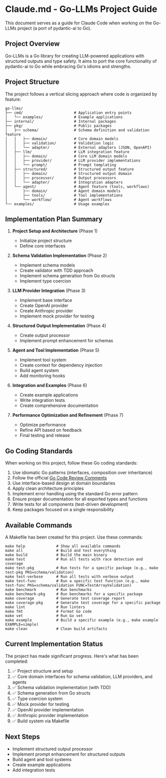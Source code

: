 # Claude.md - Go-LLMs Project Guide

This document serves as a guide for Claude Code when working on the Go-LLMs project (a port of pydantic-ai to Go).

## Project Overview

Go-LLMs is a Go library for creating LLM-powered applications with structured outputs and type safety. It aims to port the core functionality of pydantic-ai to Go while embracing Go's idioms and strengths.

## Project Structure

The project follows a vertical slicing approach where code is organized by feature:

```
go-llms/
├── cmd/                       # Application entry points
│   └── examples/              # Example applications
├── internal/                  # Internal packages
├── pkg/                       # Public packages
│   ├── schema/                # Schema definition and validation feature
│   │   ├── domain/            # Core domain models
│   │   ├── validation/        # Validation logic
│   │   └── adapter/           # External adapters (JSON, OpenAPI)
│   ├── llm/                   # LLM integration feature
│   │   ├── domain/            # Core LLM domain models
│   │   ├── provider/          # LLM provider implementations
│   │   └── prompt/            # Prompt templating
│   ├── structured/            # Structured output feature
│   │   ├── domain/            # Structured output domain
│   │   ├── processor/         # Output processors
│   │   └── adapter/           # Integration adapters
│   └── agent/                 # Agent feature (tools, workflows)
│       ├── domain/            # Agent domain models
│       ├── tools/             # Tool implementations
│       └── workflow/          # Agent workflows
└── examples/                  # Usage examples
```

## Implementation Plan Summary

1. **Project Setup and Architecture** (Phase 1)
   - Initialize project structure
   - Define core interfaces

2. **Schema Validation Implementation** (Phase 2)
   - Implement schema models
   - Create validator with TDD approach
   - Implement schema generation from Go structs
   - Implement type coercion

3. **LLM Provider Integration** (Phase 3)
   - Implement base interface
   - Create OpenAI provider
   - Create Anthropic provider
   - Implement mock provider for testing

4. **Structured Output Implementation** (Phase 4)
   - Create output processor
   - Implement prompt enhancement for schemas

5. **Agent and Tool Implementation** (Phase 5)
   - Implement tool system
   - Create context for dependency injection
   - Build agent system
   - Add monitoring hooks

6. **Integration and Examples** (Phase 6)
   - Create example applications
   - Write integration tests
   - Create comprehensive documentation

7. **Performance Optimization and Refinement** (Phase 7)
   - Optimize performance
   - Refine API based on feedback
   - Final testing and release

## Go Coding Standards

When working on this project, follow these Go coding standards:

1. Use idiomatic Go patterns (interfaces, composition over inheritance)
2. Follow the official [Go Code Review Comments](https://github.com/golang/go/wiki/CodeReviewComments)
3. Use interface-based design at domain boundaries
4. Apply clean architecture principles
5. Implement error handling using the standard Go error pattern
6. Ensure proper documentation for all exported types and functions
7. Write tests for all components (test-driven development)
8. Keep packages focused on a single responsibility

## Available Commands

A Makefile has been created for this project. Use these commands:

```
make help              # Show all available commands
make all               # Build and test everything
make build             # Build the main binary
make test              # Run all tests with race detection and coverage
make test-pkg          # Run tests for a specific package (e.g., make test-pkg PKG=schema/validation)
make test-verbose      # Run all tests with verbose output
make test-func         # Run a specific test function (e.g., make test-func PKG=schema/validation FUNC=TestArrayValidation)
make benchmark         # Run benchmarks
make benchmark-pkg     # Run benchmarks for a specific package
make coverage          # Generate test coverage report
make coverage-pkg      # Generate test coverage for a specific package
make lint              # Run linters
make fmt               # Format Go code
make vet               # Run Go vet
make example           # Build a specific example (e.g., make example EXAMPLE=simple)
make clean             # Clean build artifacts
```

## Current Implementation Status

The project has made significant progress. Here's what has been completed:

1. ✅ Project structure and setup
2. ✅ Core domain interfaces for schema validation, LLM providers, and agents
3. ✅ Schema validation implementation (with TDD)
4. ✅ Schema generation from Go structs 
5. ✅ Type coercion system
6. ✅ Mock provider for testing
7. ✅ OpenAI provider implementation
8. ✅ Anthropic provider implementation
9. ✅ Build system via Makefile

## Next Steps

- Implement structured output processor
- Implement prompt enhancement for structured outputs
- Build agent and tool systems
- Create example applications
- Add integration tests